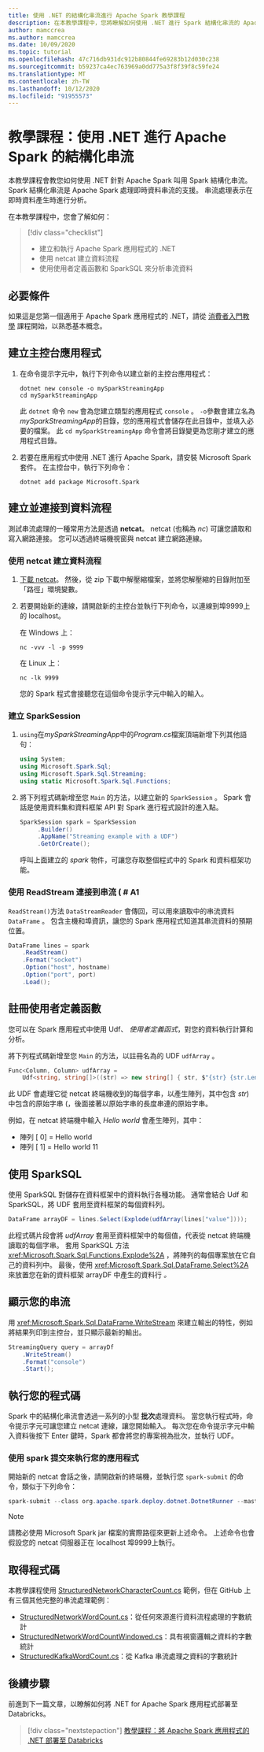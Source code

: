 ```yaml
---
title: 使用 .NET 的結構化串流進行 Apache Spark 教學課程
description: 在本教學課程中，您將瞭解如何使用 .NET 進行 Spark 結構化串流的 Apache Spark。
author: mamccrea
ms.author: mamccrea
ms.date: 10/09/2020
ms.topic: tutorial
ms.openlocfilehash: 47c716db931dc912b80844fe69283b12d030c238
ms.sourcegitcommit: b59237ca4ec763969a0dd775a3f8f39f8c59fe24
ms.translationtype: MT
ms.contentlocale: zh-TW
ms.lasthandoff: 10/12/2020
ms.locfileid: "91955573"
---
```

# <a name="tutorial-structured-streaming-with-net-for-apache-spark"></a>教學課程：使用 .NET 進行 Apache Spark 的結構化串流

本教學課程會教您如何使用 .NET 針對 Apache Spark 叫用 Spark 結構化串流。 Spark 結構化串流是 Apache Spark 處理即時資料串流的支援。 串流處理表示在即時資料產生時進行分析。

在本教學課程中，您會了解如何：

> [!div class="checklist"]
>
> * 建立和執行 Apache Spark 應用程式的 .NET
> * 使用 netcat 建立資料流程
> * 使用使用者定義函數和 SparkSQL 來分析串流資料

## <a name="prerequisites"></a>必要條件

如果這是您第一個適用于 Apache Spark 應用程式的 .NET，請從 [消費者入門教學](get-started.md) 課程開始，以熟悉基本概念。

## <a name="create-a-console-application"></a>建立主控台應用程式

1. 在命令提示字元中，執行下列命令以建立新的主控台應用程式：

   ```dotnetcli
   dotnet new console -o mySparkStreamingApp
   cd mySparkStreamingApp
   ```

   此 `dotnet` 命令 `new` 會為您建立類型的應用程式 `console` 。 `-o`參數會建立名為*mySparkStreamingApp*的目錄，您的應用程式會儲存在此目錄中，並填入必要的檔案。 此 `cd mySparkStreamingApp` 命令會將目錄變更為您剛才建立的應用程式目錄。

1. 若要在應用程式中使用 .NET 進行 Apache Spark，請安裝 Microsoft Spark 套件。 在主控台中，執行下列命令：

   ```dotnetcli
   dotnet add package Microsoft.Spark
   ```

## <a name="establish-and-connect-to-a-data-stream"></a>建立並連接到資料流程

測試串流處理的一種常用方法是透過 **netcat**。 netcat (也稱為 *nc*) 可讓您讀取和寫入網路連接。 您可以透過終端機視窗與 netcat 建立網路連線。

### <a name="create-a-data-stream-with-netcat"></a>使用 netcat 建立資料流程

1. [下載 netcat](https://sourceforge.net/projects/nc110/files/)。 然後，從 zip 下載中解壓縮檔案，並將您解壓縮的目錄附加至「路徑」環境變數。

2. 若要開始新的連線，請開啟新的主控台並執行下列命令，以連線到埠9999上的 localhost。

   在 Windows 上：

   ```console
   nc -vvv -l -p 9999
   ```

   在 Linux 上：

   ```console
   nc -lk 9999
   ```

   您的 Spark 程式會接聽您在這個命令提示字元中輸入的輸入。

### <a name="create-a-sparksession"></a>建立 SparkSession

1. `using`在*mySparkStreamingApp*中的*Program.cs*檔案頂端新增下列其他語句：

   ```csharp
   using System;
   using Microsoft.Spark.Sql;
   using Microsoft.Spark.Sql.Streaming;
   using static Microsoft.Spark.Sql.Functions;
   ```

1. 將下列程式碼新增至您 `Main` 的方法，以建立新的 `SparkSession` 。 Spark 會話是使用資料集和資料框架 API 對 Spark 進行程式設計的進入點。

   ```csharp
   SparkSession spark = SparkSession
        .Builder()
        .AppName("Streaming example with a UDF")
        .GetOrCreate();
   ```

   呼叫上面建立的 *spark* 物件，可讓您存取整個程式中的 Spark 和資料框架功能。

### <a name="connect-to-a-stream-with-readstream"></a>使用 ReadStream 連接到串流 ( # A1

`ReadStream()`方法 `DataStreamReader` 會傳回，可以用來讀取中的串流資料 `DataFrame` 。 包含主機和埠資訊，讓您的 Spark 應用程式知道其串流資料的預期位置。

```csharp
DataFrame lines = spark
    .ReadStream()
    .Format("socket")
    .Option("host", hostname)
    .Option("port", port)
    .Load();
```

## <a name="register-a-user-defined-function"></a>註冊使用者定義函數

您可以在 Spark 應用程式中使用 Udf、 *使用者定義函式*，對您的資料執行計算和分析。

將下列程式碼新增至您 `Main` 的方法，以註冊名為的 UDF `udfArray` 。

```csharp
Func<Column, Column> udfArray =
    Udf<string, string[]>((str) => new string[] { str, $"{str} {str.Length}" });
```

此 UDF 會處理它從 netcat 終端機收到的每個字串，以產生陣列，其中包含 *str*) 中包含的原始字串 (，後面接著以原始字串的長度串連的原始字串。

例如，在 netcat 終端機中輸入 *Hello world* 會產生陣列，其中：

* 陣列 \[ 0] = Hello world
* 陣列 \[ 1] = Hello world 11

## <a name="use-sparksql"></a>使用 SparkSQL

使用 SparkSQL 對儲存在資料框架中的資料執行各種功能。 通常會結合 Udf 和 SparkSQL，將 UDF 套用至資料框架的每個資料列。

```csharp
DataFrame arrayDF = lines.Select(Explode(udfArray(lines["value"])));
```

此程式碼片段會將 *udfArray* 套用至資料框架中的每個值，代表從 netcat 終端機讀取的每個字串。 套用 SparkSQL 方法 <xref:Microsoft.Spark.Sql.Functions.Explode%2A> ，將陣列的每個專案放在它自己的資料列中。 最後，使用 <xref:Microsoft.Spark.Sql.DataFrame.Select%2A> 來放置您在新的資料框架 arrayDF 中產生的資料行 *。*

## <a name="display-your-stream"></a>顯示您的串流

用 <xref:Microsoft.Spark.Sql.DataFrame.WriteStream> 來建立輸出的特性，例如將結果列印到主控台，並只顯示最新的輸出。

```csharp
StreamingQuery query = arrayDf
    .WriteStream()
    .Format("console")
    .Start();
```

## <a name="run-your-code"></a>執行您的程式碼

Spark 中的結構化串流會透過一系列的小型 **批次**處理資料。  當您執行程式時，命令提示字元可讓您建立 netcat 連線，讓您開始輸入。 每次您在命令提示字元中輸入資料後按下 Enter 鍵時，Spark 都會將您的專案視為批次，並執行 UDF。

### <a name="use-spark-submit-to-run-your-app"></a>使用 spark 提交來執行您的應用程式

開始新的 netcat 會話之後，請開啟新的終端機，並執行您 `spark-submit` 的命令，類似于下列命令：

```powershell
spark-submit --class org.apache.spark.deploy.dotnet.DotnetRunner --master local /path/to/microsoft-spark-<version>.jar Microsoft.Spark.CSharp.Examples.exe Sql.Streaming.StructuredNetworkCharacterCount localhost 9999
```

> [!NOTE]
> 請務必使用 Microsoft Spark jar 檔案的實際路徑來更新上述命令。 上述命令也會假設您的 netcat 伺服器正在 localhost 埠9999上執行。

## <a name="get-the-code"></a>取得程式碼

本教學課程使用 [StructuredNetworkCharacterCount.cs](https://github.com/dotnet/spark/blob/master/examples/Microsoft.Spark.CSharp.Examples/Sql/Streaming/StructuredNetworkCharacterCount.cs) 範例，但在 GitHub 上有三個其他完整的串流處理範例：

* [StructuredNetworkWordCount.cs](https://github.com/dotnet/spark/blob/master/examples/Microsoft.Spark.CSharp.Examples/Sql/Streaming/StructuredNetworkWordCount.cs)：從任何來源進行資料流程處理的字數統計
* [StructuredNetworkWordCountWindowed.cs](https://github.com/dotnet/spark/blob/master/examples/Microsoft.Spark.CSharp.Examples/Sql/Streaming/StructuredNetworkWordCountWindowed.cs)：具有視窗邏輯之資料的字數統計
* [StructuredKafkaWordCount.cs](https://github.com/dotnet/spark/blob/master/examples/Microsoft.Spark.CSharp.Examples/Sql/Streaming/StructuredKafkaWordCount.cs)：從 Kafka 串流處理之資料的字數統計

## <a name="next-steps"></a>後續步驟

前進到下一篇文章，以瞭解如何將 .NET for Apache Spark 應用程式部署至 Databricks。
> [!div class="nextstepaction"]
> [教學課程：將 Apache Spark 應用程式的 .NET 部署至 Databricks](databricks-deployment.md)
